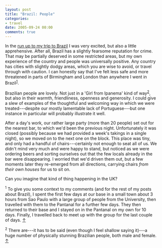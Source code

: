 ```yaml
---
layout: post
title: "Brazil: People"
categories:
- travel
date: 2005-09-24 00:00
comments: true
---
```


<p>In the <a href="http://www.rousette.org.uk/blog/archives/2005/08/31/travelling-tips/">run up to my trip to Brazil</a> I was very excited, but also a little apprehensive. After all, Brazil has a slightly fearsome reputation for crime. That may be partially deserved in some restricted areas, but my own experience of the country and people was universally positive. Any country has cities with slightly dodgy areas, which you are wise to avoid, or travel through with caution. I can honestly say that I've felt less safe and more threatened in parts of Birmingham and London than anywhere I went in Brazil<sup id="r1-240905"><a href="#f1-240905">1</a></sup>. </p>

<p>Brazilian people are lovely. Not just in a 'Girl from Ipanema' kind of way<sup id="r2-240905"><a href="#f2-240905">2</a></sup>, but also in their warmth, friendliness, openness and generosity. I could give a slew of examples of the thoughtful and welcoming way in which we were treated---despite our mostly lamentable lack of Portuguese---but one instance in particular will probably illustrate it well.</p>

<p>After a day's work, our rather large party (more than 20 people) set out for the nearest bar, to which we'd been the previous night. Unfortunately it was closed (possibly because we had provided a week's takings in a single night), so we moved on to the next one on the block. This place was tiny, and only had a handful of chairs---certainly not enough to seat all of us. We didn't mind very much and were happy to stand, but noticed as we were ordering beers and sorting ourselves out that the few locals already in the bar were disappearing. I worried that we'd driven them out, but a few moments later they re-emerged from all directions, carrying chairs <em>from their own houses</em> for us to sit on.</p>

<p>Can you imagine that kind of thing happening in the UK?</p>

<p><sup id="f1-240905">1</sup> To give you some context to my comments (and for the rest of my posts about Brazil), I spent the first few days at our base in a small town about 3 hours from Sao Paulo with a large group of people from the University, then travelled with them to the Pantanal for a further few days. They then returned to their base and I stayed on in the Pantanal on my own for 10 days. Finally, I travelled back to meet up with the group for the last couple of days. <a href="#r1-240905">&uarr;</a></p>

<p><sup id="f2-240905">2</sup> There are---it has to be said (even though I feel shallow saying it)---a huge number of physically stunning Brazilian people, both male and female. <a href="#r2-240905">&uarr;</a></p>



